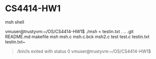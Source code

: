 # CS4414-HW1
msh shell

vmuser@trustyvm:~/OS/CS4414-HW1$ ./msh < testin.txt
.  ..  .git  README.md  makefile  msh  msh.c  msh.c.bck  msh2.c  test  test.c  testin.txt  testin.txt~
>/bin/ls exited with status 0
>vmuser@trustyvm:~/OS/CS4414-HW1$ 


